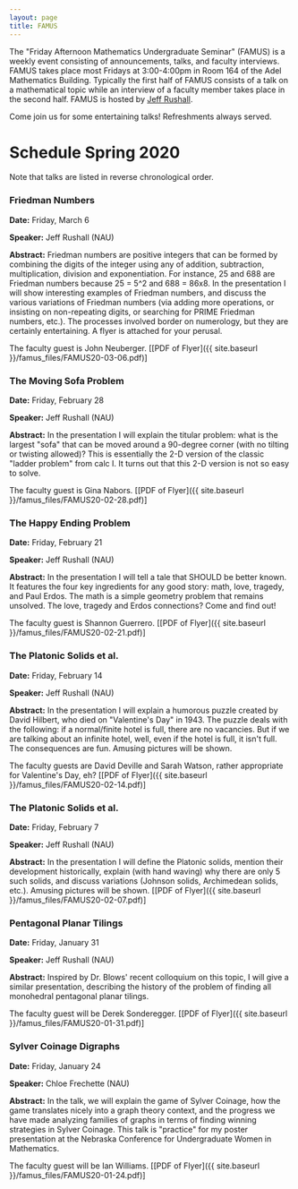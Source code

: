```yaml
---
layout: page
title: FAMUS
---
```


The "Friday Afternoon Mathematics Undergraduate Seminar" (FAMUS) is a weekly event consisting of announcements, talks, and faculty interviews.  FAMUS takes place most Fridays at 3:00-4:00pm in Room 164 of the Adel Mathematics Building.  Typically the first half of FAMUS consists of a talk on a mathematical topic while an interview of a faculty member takes place in the second half. FAMUS is hosted by [Jeff Rushall](https://nau.edu/cefns/natsci/math/directory-full-time/rushall-jeff/).

Come join us for some entertaining talks!  Refreshments always served.

# Schedule Spring 2020 #

Note that talks are listed in reverse chronological order.

### Friedman Numbers

**Date:** Friday, March 6

**Speaker:** Jeff Rushall (NAU)

**Abstract:**  Friedman numbers are positive integers that can be formed by combining the digits of the integer using any of addition, subtraction, multiplication, division and exponentiation.  For instance, 25 and 688 are Friedman numbers because 25 = 5^2 and 688 = 86x8.  In the presentation I will show interesting examples of Friedman numbers, and discuss the various variations of Friedman numbers (via adding more operations, or insisting on non-repeating digits, or searching for PRIME Friedman numbers, etc.). The processes involved border on numerology, but they are certainly entertaining.  A flyer is attached for your perusal.

The faculty guest is John Neuberger.  [[PDF of Flyer]({{ site.baseurl }}/famus_files/FAMUS20-03-06.pdf)]

### The Moving Sofa Problem

**Date:** Friday, February 28

**Speaker:** Jeff Rushall (NAU)

**Abstract:** In the presentation I will explain the titular problem: what is the largest "sofa" that can be moved around a 90-degree corner (with no tilting or twisting allowed)?  This is essentially the 2-D version of the classic "ladder problem" from calc I.  It turns out that this 2-D version is not so easy to solve.

The faculty guest is Gina Nabors.  [[PDF of Flyer]({{ site.baseurl }}/famus_files/FAMUS20-02-28.pdf)]

### The Happy Ending Problem

**Date:** Friday, February 21

**Speaker:** Jeff Rushall (NAU)

**Abstract:** In the presentation I will tell a tale that SHOULD be better known.  It features the four key ingredients for any good story: math, love, tragedy, and Paul Erdos.  The math is a simple geometry problem that remains unsolved. The love, tragedy and Erdos connections?  Come and find out!

The faculty guest is Shannon Guerrero.  [[PDF of Flyer]({{ site.baseurl }}/famus_files/FAMUS20-02-21.pdf)]

### The Platonic Solids et al.

**Date:** Friday, February 14

**Speaker:** Jeff Rushall (NAU)

**Abstract:** In the presentation I will explain a humorous puzzle created by David Hilbert, who died on "Valentine's Day" in 1943.  The puzzle deals with the following: if a normal/finite hotel is full, there are no vacancies.  But if we are talking about an infinite hotel, well, even if the hotel is full, it isn't full.  The consequences are fun.  Amusing pictures will be shown.

The faculty guests are David Deville and Sarah Watson, rather appropriate for Valentine's Day, eh?  [[PDF of Flyer]({{ site.baseurl }}/famus_files/FAMUS20-02-14.pdf)]

### The Platonic Solids et al.

**Date:** Friday, February 7

**Speaker:** Jeff Rushall (NAU)

**Abstract:** In the presentation I will define the Platonic solids, mention their development historically, explain (with hand waving) why there are only 5 such solids, and discuss variations (Johnson solids, Archimedean solids, etc.).  Amusing pictures will be shown.   [[PDF of Flyer]({{ site.baseurl }}/famus_files/FAMUS20-02-07.pdf)]

### Pentagonal Planar Tilings

**Date:** Friday, January 31

**Speaker:** Jeff Rushall (NAU)

**Abstract:**  Inspired by Dr. Blows' recent colloquium on this topic, I will give a similar presentation, describing the history of the problem of finding all monohedral pentagonal planar tilings.

The faculty guest will be Derek Sonderegger.  [[PDF of Flyer]({{ site.baseurl }}/famus_files/FAMUS20-01-31.pdf)]

### Sylver Coinage Digraphs

**Date:** Friday, January 24

**Speaker:** Chloe Frechette (NAU)

**Abstract:** In the talk, we will explain the game of Sylver Coinage, how the game translates nicely into a graph theory context, and the progress we have made analyzing families of graphs in terms of finding winning strategies in Sylver Coinage.  This talk is "practice" for my poster presentation at the Nebraska Conference for Undergraduate Women in Mathematics.  

The faculty guest will be Ian Williams.  [[PDF of Flyer]({{ site.baseurl }}/famus_files/FAMUS20-01-24.pdf)]

